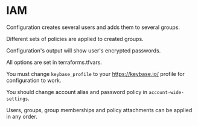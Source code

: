 # IAM

Configuration creates several users and adds them to several groups.

Different sets of policies are applied to created groups.

Configuration's output will show user's encrypted passwords.

All options are set in terraforms.tfvars.

You must change ``keybase_profile`` to your https://keybase.io/ profile for configuration to work.

You should change account alias and password policy in ``account-wide-settings``.

Users, groups, group memberships and policy attachments can be applied in any order.